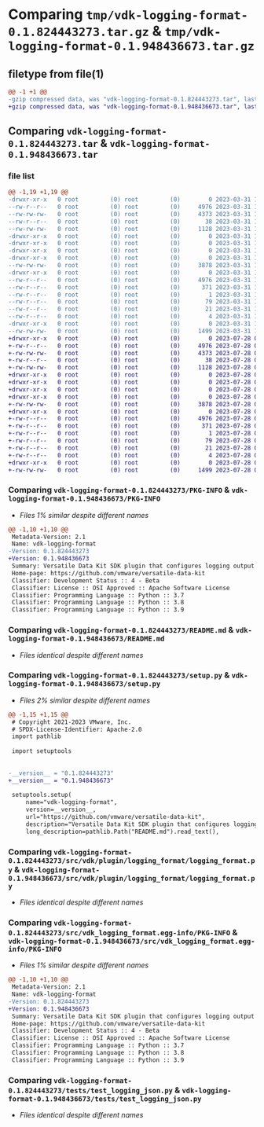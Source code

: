 # Comparing `tmp/vdk-logging-format-0.1.824443273.tar.gz` & `tmp/vdk-logging-format-0.1.948436673.tar.gz`

## filetype from file(1)

```diff
@@ -1 +1 @@
-gzip compressed data, was "vdk-logging-format-0.1.824443273.tar", last modified: Fri Mar 31 14:25:59 2023, max compression
+gzip compressed data, was "vdk-logging-format-0.1.948436673.tar", last modified: Fri Jul 28 09:42:41 2023, max compression
```

## Comparing `vdk-logging-format-0.1.824443273.tar` & `vdk-logging-format-0.1.948436673.tar`

### file list

```diff
@@ -1,19 +1,19 @@
-drwxr-xr-x   0 root         (0) root         (0)        0 2023-03-31 14:25:59.573151 vdk-logging-format-0.1.824443273/
--rw-r--r--   0 root         (0) root         (0)     4976 2023-03-31 14:25:59.573151 vdk-logging-format-0.1.824443273/PKG-INFO
--rw-rw-rw-   0 root         (0) root         (0)     4373 2023-03-31 14:25:47.000000 vdk-logging-format-0.1.824443273/README.md
--rw-r--r--   0 root         (0) root         (0)       38 2023-03-31 14:25:59.573151 vdk-logging-format-0.1.824443273/setup.cfg
--rw-rw-rw-   0 root         (0) root         (0)     1128 2023-03-31 14:25:51.000000 vdk-logging-format-0.1.824443273/setup.py
-drwxr-xr-x   0 root         (0) root         (0)        0 2023-03-31 14:25:59.573151 vdk-logging-format-0.1.824443273/src/
-drwxr-xr-x   0 root         (0) root         (0)        0 2023-03-31 14:25:59.573151 vdk-logging-format-0.1.824443273/src/vdk/
-drwxr-xr-x   0 root         (0) root         (0)        0 2023-03-31 14:25:59.573151 vdk-logging-format-0.1.824443273/src/vdk/plugin/
-drwxr-xr-x   0 root         (0) root         (0)        0 2023-03-31 14:25:59.573151 vdk-logging-format-0.1.824443273/src/vdk/plugin/logging_format/
--rw-rw-rw-   0 root         (0) root         (0)     3878 2023-03-31 14:25:47.000000 vdk-logging-format-0.1.824443273/src/vdk/plugin/logging_format/logging_format.py
-drwxr-xr-x   0 root         (0) root         (0)        0 2023-03-31 14:25:59.573151 vdk-logging-format-0.1.824443273/src/vdk_logging_format.egg-info/
--rw-r--r--   0 root         (0) root         (0)     4976 2023-03-31 14:25:59.000000 vdk-logging-format-0.1.824443273/src/vdk_logging_format.egg-info/PKG-INFO
--rw-r--r--   0 root         (0) root         (0)      371 2023-03-31 14:25:59.000000 vdk-logging-format-0.1.824443273/src/vdk_logging_format.egg-info/SOURCES.txt
--rw-r--r--   0 root         (0) root         (0)        1 2023-03-31 14:25:59.000000 vdk-logging-format-0.1.824443273/src/vdk_logging_format.egg-info/dependency_links.txt
--rw-r--r--   0 root         (0) root         (0)       79 2023-03-31 14:25:59.000000 vdk-logging-format-0.1.824443273/src/vdk_logging_format.egg-info/entry_points.txt
--rw-r--r--   0 root         (0) root         (0)       21 2023-03-31 14:25:59.000000 vdk-logging-format-0.1.824443273/src/vdk_logging_format.egg-info/requires.txt
--rw-r--r--   0 root         (0) root         (0)        4 2023-03-31 14:25:59.000000 vdk-logging-format-0.1.824443273/src/vdk_logging_format.egg-info/top_level.txt
-drwxr-xr-x   0 root         (0) root         (0)        0 2023-03-31 14:25:59.573151 vdk-logging-format-0.1.824443273/tests/
--rw-rw-rw-   0 root         (0) root         (0)     1499 2023-03-31 14:25:47.000000 vdk-logging-format-0.1.824443273/tests/test_logging_json.py
+drwxr-xr-x   0 root         (0) root         (0)        0 2023-07-28 09:42:41.163223 vdk-logging-format-0.1.948436673/
+-rw-r--r--   0 root         (0) root         (0)     4976 2023-07-28 09:42:41.163223 vdk-logging-format-0.1.948436673/PKG-INFO
+-rw-rw-rw-   0 root         (0) root         (0)     4373 2023-07-28 09:42:19.000000 vdk-logging-format-0.1.948436673/README.md
+-rw-r--r--   0 root         (0) root         (0)       38 2023-07-28 09:42:41.163223 vdk-logging-format-0.1.948436673/setup.cfg
+-rw-rw-rw-   0 root         (0) root         (0)     1128 2023-07-28 09:42:28.000000 vdk-logging-format-0.1.948436673/setup.py
+drwxr-xr-x   0 root         (0) root         (0)        0 2023-07-28 09:42:41.163223 vdk-logging-format-0.1.948436673/src/
+drwxr-xr-x   0 root         (0) root         (0)        0 2023-07-28 09:42:41.163223 vdk-logging-format-0.1.948436673/src/vdk/
+drwxr-xr-x   0 root         (0) root         (0)        0 2023-07-28 09:42:41.163223 vdk-logging-format-0.1.948436673/src/vdk/plugin/
+drwxr-xr-x   0 root         (0) root         (0)        0 2023-07-28 09:42:41.163223 vdk-logging-format-0.1.948436673/src/vdk/plugin/logging_format/
+-rw-rw-rw-   0 root         (0) root         (0)     3878 2023-07-28 09:42:19.000000 vdk-logging-format-0.1.948436673/src/vdk/plugin/logging_format/logging_format.py
+drwxr-xr-x   0 root         (0) root         (0)        0 2023-07-28 09:42:41.163223 vdk-logging-format-0.1.948436673/src/vdk_logging_format.egg-info/
+-rw-r--r--   0 root         (0) root         (0)     4976 2023-07-28 09:42:41.000000 vdk-logging-format-0.1.948436673/src/vdk_logging_format.egg-info/PKG-INFO
+-rw-r--r--   0 root         (0) root         (0)      371 2023-07-28 09:42:41.000000 vdk-logging-format-0.1.948436673/src/vdk_logging_format.egg-info/SOURCES.txt
+-rw-r--r--   0 root         (0) root         (0)        1 2023-07-28 09:42:41.000000 vdk-logging-format-0.1.948436673/src/vdk_logging_format.egg-info/dependency_links.txt
+-rw-r--r--   0 root         (0) root         (0)       79 2023-07-28 09:42:41.000000 vdk-logging-format-0.1.948436673/src/vdk_logging_format.egg-info/entry_points.txt
+-rw-r--r--   0 root         (0) root         (0)       21 2023-07-28 09:42:41.000000 vdk-logging-format-0.1.948436673/src/vdk_logging_format.egg-info/requires.txt
+-rw-r--r--   0 root         (0) root         (0)        4 2023-07-28 09:42:41.000000 vdk-logging-format-0.1.948436673/src/vdk_logging_format.egg-info/top_level.txt
+drwxr-xr-x   0 root         (0) root         (0)        0 2023-07-28 09:42:41.163223 vdk-logging-format-0.1.948436673/tests/
+-rw-rw-rw-   0 root         (0) root         (0)     1499 2023-07-28 09:42:19.000000 vdk-logging-format-0.1.948436673/tests/test_logging_json.py
```

### Comparing `vdk-logging-format-0.1.824443273/PKG-INFO` & `vdk-logging-format-0.1.948436673/PKG-INFO`

 * *Files 1% similar despite different names*

```diff
@@ -1,10 +1,10 @@
 Metadata-Version: 2.1
 Name: vdk-logging-format
-Version: 0.1.824443273
+Version: 0.1.948436673
 Summary: Versatile Data Kit SDK plugin that configures logging output format.
 Home-page: https://github.com/vmware/versatile-data-kit
 Classifier: Development Status :: 4 - Beta
 Classifier: License :: OSI Approved :: Apache Software License
 Classifier: Programming Language :: Python :: 3.7
 Classifier: Programming Language :: Python :: 3.8
 Classifier: Programming Language :: Python :: 3.9
```

### Comparing `vdk-logging-format-0.1.824443273/README.md` & `vdk-logging-format-0.1.948436673/README.md`

 * *Files identical despite different names*

### Comparing `vdk-logging-format-0.1.824443273/setup.py` & `vdk-logging-format-0.1.948436673/setup.py`

 * *Files 2% similar despite different names*

```diff
@@ -1,15 +1,15 @@
 # Copyright 2021-2023 VMware, Inc.
 # SPDX-License-Identifier: Apache-2.0
 import pathlib
 
 import setuptools
 
 
-__version__ = "0.1.824443273"
+__version__ = "0.1.948436673"
 
 setuptools.setup(
     name="vdk-logging-format",
     version=__version__,
     url="https://github.com/vmware/versatile-data-kit",
     description="Versatile Data Kit SDK plugin that configures logging output format.",
     long_description=pathlib.Path("README.md").read_text(),
```

### Comparing `vdk-logging-format-0.1.824443273/src/vdk/plugin/logging_format/logging_format.py` & `vdk-logging-format-0.1.948436673/src/vdk/plugin/logging_format/logging_format.py`

 * *Files identical despite different names*

### Comparing `vdk-logging-format-0.1.824443273/src/vdk_logging_format.egg-info/PKG-INFO` & `vdk-logging-format-0.1.948436673/src/vdk_logging_format.egg-info/PKG-INFO`

 * *Files 1% similar despite different names*

```diff
@@ -1,10 +1,10 @@
 Metadata-Version: 2.1
 Name: vdk-logging-format
-Version: 0.1.824443273
+Version: 0.1.948436673
 Summary: Versatile Data Kit SDK plugin that configures logging output format.
 Home-page: https://github.com/vmware/versatile-data-kit
 Classifier: Development Status :: 4 - Beta
 Classifier: License :: OSI Approved :: Apache Software License
 Classifier: Programming Language :: Python :: 3.7
 Classifier: Programming Language :: Python :: 3.8
 Classifier: Programming Language :: Python :: 3.9
```

### Comparing `vdk-logging-format-0.1.824443273/tests/test_logging_json.py` & `vdk-logging-format-0.1.948436673/tests/test_logging_json.py`

 * *Files identical despite different names*

